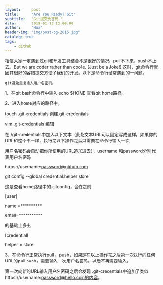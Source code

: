 ```yaml
---
layout:     post
title:      "Are You Ready? Git"
subtitle:   "Git提交免密码 "
date:       2018-01-12 12:00:00
author:     "Hua"
header-img: "img/post-bg-2015.jpg"
catalog: true
tags:
    - github
---
```







相信大家一定遇到过git和开发工具结合不是很好的情况，pull不下来，push不上去。But we are coder rather than  coolie.  (Just be a Joke!)  这时，git命令行就因其很好的容错提交方便了我们的开发。以下是命令行经常遇到的一问题。

    git避免重复输入用户名密码。

1、在git bash命令行中输入   echo $HOME  查看git home路径。

2、进入home对应的路径中。

touch .git-credentials    创建.git-credentials

vim .git-credentials 编辑

在./git-credentials中加入以下文本（此处文本URL可以固定写成这样，如果你的URL和这个不一样，执行完以下操作之后只需要在命令行输入一次

用户名密码会自动把你所使用的URL追加进去），username 和password分别代表用户名密码

https://username:password@github.com

git config --global credential.helper store

这是查看home路径中的.gitconfig，会在之前

[user]

name =**********

email=***********

的基础上多出

[credential]

helper = store

3、在命令行正常执行pull ，push，如果是在以上操作完之后第一次执行向任何URL的pull push，需要输入一次用户名密码，以后不再需要输入。

第一次向新的URL输入用户名密码之后会发现 .git-credentials中追加了类似 https://username:password@hello.com的内容。


